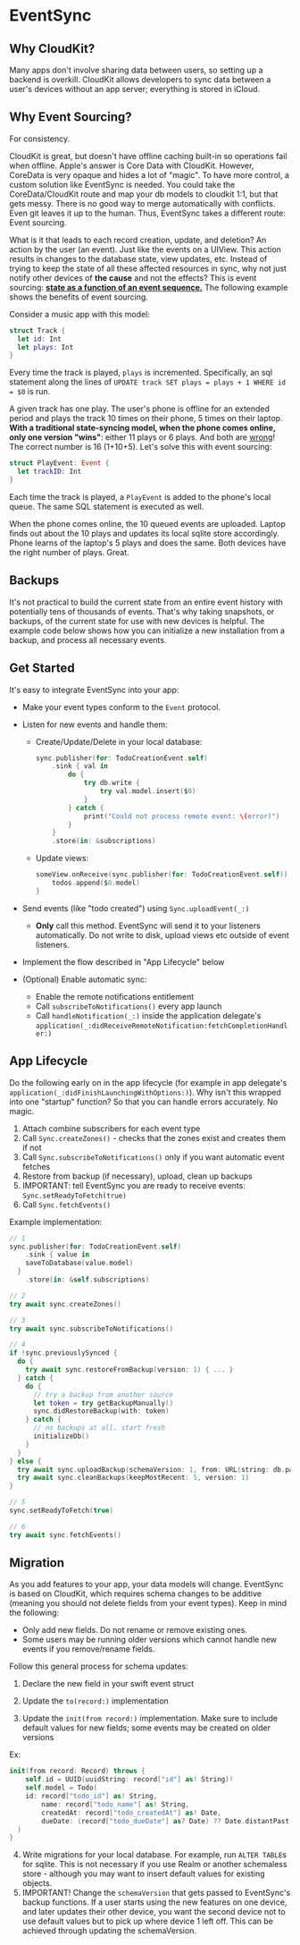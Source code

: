 # EventSync



## Why CloudKit?

Many apps don't involve sharing data between users, so setting up a backend is overkill. CloudKit allows developers to sync data between a user's devices without an app server; everything is stored in iCloud.

## Why Event Sourcing?

For consistency.

CloudKit is great, but doesn't have offline caching built-in so operations fail when offline. Apple's answer is Core Data with CloudKit. However, CoreData is very opaque and hides a lot of "magic". To have more control, a custom solution like EventSync is needed. You could take the CoreData/CloudKit route and map your db models to cloudkit 1:1, but that gets messy. There is no good way to merge automatically with conflicts. Even git leaves it up to the human. Thus, EventSync takes a different route: Event sourcing. 

What is it that leads to each record creation, update, and deletion? An action by the user (an event). Just like the events on a UIView. This action results in changes to the database state, view updates, etc. Instead of trying to keep the state of all these affected resources in sync, why not just notify other devices of **the cause** and not the effects? This is event sourcing: <u>**state as a function of an event sequence.**</u> The following example shows the benefits of event sourcing.

Consider a music app with this model:

```swift
struct Track {
  let id: Int
  let plays: Int
}
```

Every time the track is played, `plays` is incremented. Specifically, an sql statement along the lines of `UPDATE track SET plays = plays + 1 WHERE id = $0` is run. 

A given track has one play. The user's phone is offline for an extended period and plays the track 10 times on their phone, 5 times on their laptop. **With a traditional state-syncing model, when the phone comes online, only one version "wins"**: either 11 plays or 6 plays. And both are <u>wrong</u>! The correct number is 16 (1+10+5). Let's solve this with event sourcing:

```swift
struct PlayEvent: Event {
  let trackID: Int
}
```

Each time the track is played, a `PlayEvent` is added to the phone's local queue. The same SQL statement is executed as well.

When the phone comes online, the 10 queued events are uploaded. Laptop finds out about the 10 plays and updates its local sqlite store accordingly. Phone learns of the laptop's 5 plays and does the same. Both devices have the right number of plays. Great. 



## Backups

It's not practical to build the current state from an entire event history with potentially tens of thousands of events. That's why taking snapshots, or backups, of the current state for use with new devices is helpful. The example code below shows how you can initialize a new installation from a backup, and process all necessary events. 



## Get Started

It's easy to integrate EventSync into your app:

* Make your event types conform to the `Event` protocol. 

* Listen for new events and handle them:
  * Create/Update/Delete in your local database:

    ```swift
    sync.publisher(for: TodoCreationEvent.self)
    	.sink { val in
    		do {
    			try db.write { 
    				try val.model.insert($0)
    			}
    		} catch {
    			print("Could not process remote event: \(error)")
    		}
    	}
    	.store(in: &subscriptions)
    ```

  * Update views:

    ```swift
    someView.onReceive(sync.publisher(for: TodoCreationEvent.self)) {
    	todos.append($0.model)
    }
    ```

* Send events (like "todo created") using `Sync.uploadEvent(_:)`

  * **Only** call this method. EventSync will send it to your listeners automatically. Do not write to disk, upload views etc outside of event listeners. 

* Implement the flow described in "App Lifecycle" below

* (Optional) Enable automatic sync:

  * Enable the remote notifications entitlement
  * Call `subscribeToNotifications()` every app launch
  * Call `handleNotification(_:)` inside the application delegate's `application(_:didReceiveRemoteNotification:fetchCompletionHandler:)` 

## App Lifecycle

Do the following early on in the app lifecycle (for example in app delegate's `application(_:didFinishLaunchingWithOptions:)`). Why isn't this wrapped into one "startup" function? So that you can handle errors accurately. No magic.

1. Attach combine subscribers for each event type
2. Call `Sync.createZones()` - checks that the zones exist and creates them if not
3. Call `Sync.subscribeToNotifications()` only if you want automatic event fetches
4. Restore from backup (if necessary), upload, clean up backups
5. IMPORTANT: tell EventSync you are ready to receive events: `Sync.setReadyToFetch(true)`
6. Call `Sync.fetchEvents()` 

Example implementation:

```swift
// 1
sync.publisher(for: TodoCreationEvent.self)
	.sink { value in
  	saveToDatabase(value.model)
  }
	.store(in: &self.subscriptions)

// 2
try await sync.createZones()

// 3
try await sync.subscribeToNotifications()

// 4
if !sync.previouslySynced {
  do {
    try await sync.restoreFromBackup(version: 1) { ... }
  } catch {
    do {
      // try a backup from another source
      let token = try getBackupManually()
      sync.didRestoreBackup(with: token)
    } catch {
      // no backups at all. start fresh
      initializeDb()
    }
  }
} else {
  try await sync.uploadBackup(schemaVersion: 1, from: URL(string: db.path)!)
  try await sync.cleanBackups(keepMostRecent: 5, version: 1)
}

// 5
sync.setReadyToFetch(true)

// 6
try await sync.fetchEvents()
```



## Migration

As you add features to your app, your data models will change. EventSync is based on CloudKit, which requires schema changes to be additive (meaning you should not delete fields from your event types). Keep in mind the following:
* Only add new fields. Do not rename or remove existing ones.
* Some users may be running older versions which cannot handle new events if you remove/rename fields.

Follow this general process for schema updates:
1. Declare the new field in your swift event struct

2. Update the `to(record:)` implementation

3. Update the `init(from record:)` implementation. Make sure to include default values for new fields;  some events may be created on older versions

Ex: 

```swift
init(from record: Record) throws {
	self.id = UUID(uuidString: record["id"] as! String)!
	self.model = Todo(
    id: record["todo_id"] as! String,
		name: record["todo_name"] as! String,
		createdAt: record["todo_createdAt"] as! Date,
		dueDate: (record["todo_dueDate"] as? Date) ?? Date.distantPast // default value
  )
}
```

4.  Write migrations for your local database. For example, run `ALTER TABLE`s for sqlite. This is not necessary if you use Realm or another schemaless store - although you may want to insert default values for existing objects. 
4.  IMPORTANT! Change the `schemaVersion` that gets passed to EventSync's backup functions. If a user starts using the new features on one device, and later updates their other device, you want the second device not to use default values but to pick up where device 1 left off. This can be achieved through updating the schemaVersion.
